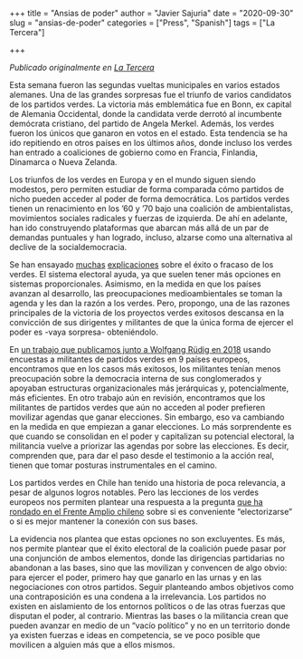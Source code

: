 +++
title = "Ansias de poder"
author = "Javier Sajuria"
date = "2020-09-30"
slug = "ansias-de-poder"
categories = ["Press", "Spanish"]
tags = ["La Tercera"]

+++

*Publicado originalmente en [La Tercera](https://www.latercera.com/opinion/noticia/ansias-de-poder/Q33HCFAAJRDWXJMWES5XGMB2BE/)*

Esta semana fueron las segundas vueltas municipales en varios estados alemanes. Una de las grandes sorpresas fue el triunfo de varios candidatos de los partidos verdes. La victoria más emblemática fue en Bonn, ex capital de Alemania Occidental, donde la candidata verde derrotó al incumbente demócrata cristiano, del partido de Angela Merkel. Además, los verdes fueron los únicos que ganaron en votos en el estado. Esta tendencia se ha ido repitiendo en otros países en los últimos años, donde incluso los verdes han entrado a coaliciones de gobierno como en Francia, Finlandia, Dinamarca o Nueva Zelanda.

Los triunfos de los verdes en Europa y en el mundo siguen siendo modestos, pero permiten estudiar de forma comparada cómo partidos de nicho pueden acceder al poder de forma democrática. Los partidos verdes tienen un renacimiento en los ’60 y ’70 bajo una coalición de ambientalistas, movimientos sociales radicales y fuerzas de izquierda. De ahí en adelante, han ido construyendo plataformas que abarcan más allá de un par de demandas puntuales y han logrado, incluso, alzarse como una alternativa al declive de la socialdemocracia.

Se han ensayado [muchas](https://blogs.lse.ac.uk/europpblog/2018/12/05/when-are-green-parties-successful/) [explicaciones](https://www.greeneuropeanjournal.eu/pathways-to-power-how-green-parties-join-governments/) sobre el éxito o fracaso de los verdes. El sistema electoral ayuda, ya que suelen tener más opciones en sistemas proporcionales. Asimismo, en la medida en que los países avanzan al desarrollo, las preocupaciones medioambientales se toman la agenda y les dan la razón a los verdes. Pero, propongo, una de las razones principales de la victoria de los proyectos verdes exitosos descansa en la convicción de sus dirigentes y militantes de que la única forma de ejercer el poder es -vaya sorpresa- obteniéndolo.

En [un trabajo que publicamos junto a Wolfgang Rüdig en 2018](https://journals.sagepub.com/doi/full/10.1177/1354068818754600) usando encuestas a militantes de partidos verdes en 9 países europeos, encontramos que en los casos más exitosos, los militantes tenían menos preocupación sobre la democracia interna de sus conglomerados y apoyaban estructuras organizacionales más jerárquicas y, potencialmente, más eficientes. En otro trabajo aún en revisión, encontramos que los militantes de partidos verdes que aún no acceden al poder prefieren movilizar agendas que ganar elecciones. Sin embargo, eso va cambiando en la medida en que empiezan a ganar elecciones. Lo más sorprendente es que cuando se consolidan en el poder y capitalizan su potencial electoral, la militancia vuelve a priorizar las agendas por sobre las elecciones. Es decir, comprenden que, para dar el paso desde el testimonio a la acción real, tienen que tomar posturas instrumentales en el camino.

Los partidos verdes en Chile han tenido una historia de poca relevancia, a pesar de algunos logros notables. Pero las lecciones de los verdes europeos nos permiten plantear una respuesta a la pregunta [que ha rondado en el Frente Amplio chileno](https://www.theclinic.cl/2020/09/24/carlos-ruiz-el-frente-amplio-puede-terminar-siendo-la-version-tragicomica-de-la-concertacion/) sobre si es conveniente “electorizarse” o si es mejor mantener la conexión con sus bases.

La evidencia nos plantea que estas opciones no son excluyentes. Es más, nos permite plantear que el éxito electoral de la coalición puede pasar por una conjunción de ambos elementos, donde las dirigencias partidarias no abandonan a las bases, sino que las movilizan y convencen de algo obvio: para ejercer el poder, primero hay que ganarlo en las urnas y en las negociaciones con otros partidos. Seguir planteando ambos objetivos como una contraposición es una condena a la irrelevancia. Los partidos no existen en aislamiento de los entornos políticos o de las otras fuerzas que disputan el poder, al contrario. Mientras las bases o la militancia crean que pueden avanzar en medio de un “vacío político” y no en un territorio donde ya existen fuerzas e ideas en competencia, se ve poco posible que movilicen a alguien más que a ellos mismos.
